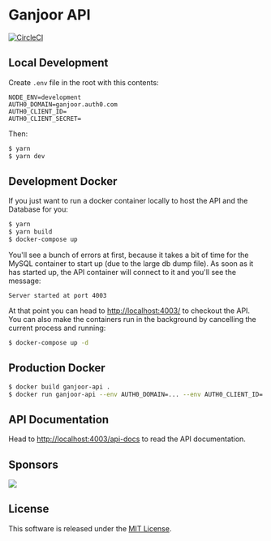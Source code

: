 # Ganjoor API
[![CircleCI](https://circleci.com/gh/ganjoor/ganjoor-api.svg?style=svg)](https://circleci.com/gh/ganjoor/ganjoor-api)

## Local Development

Create `.env` file in the root with this contents:

```
NODE_ENV=development
AUTH0_DOMAIN=ganjoor.auth0.com
AUTH0_CLIENT_ID=
AUTH0_CLIENT_SECRET=
```

Then:

``` bash
$ yarn
$ yarn dev
```

## Development Docker

If you just want to run a docker container locally to host the API and the Database for you:

``` bash
$ yarn
$ yarn build
$ docker-compose up
```

You'll see a bunch of errors at first, because it takes a bit of time for the MySQL container to start up (due to the large db dump file). As soon as it has started up, the API container will connect to it and you'll see the message:

    Server started at port 4003

At that point you can head to [http://localhost:4003/](http://localhost:4003/) to checkout the API. You can also make the containers run in the background by cancelling the current process and running:

``` bash
$ docker-compose up -d
```

## Production Docker

``` bash
$ docker build ganjoor-api .
$ docker run ganjoor-api --env AUTH0_DOMAIN=... --env AUTH0_CLIENT_ID=... --env AUTH0_CLIENT_SECRET=...
```

## API Documentation

Head to [http://localhost:4003/api-docs](http://localhost:4003/api-docs) to read the API documentation.

## Sponsors

![](http://cdn.auth0.com/oss/badges/a0-badge-dark.png)


## License

This software is released under the [MIT License](LICENSE).
